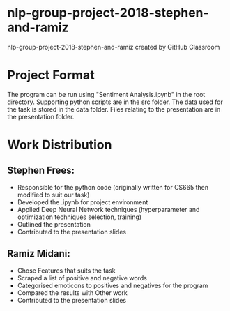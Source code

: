 # nlp-group-project-2018-stephen-and-ramiz
nlp-group-project-2018-stephen-and-ramiz created by GitHub Classroom


# Project Format

The program can be run using "Sentiment Analysis.ipynb" in the root directory. Supporting python scripts are in the src folder. The data used for the task is stored in the data folder. Files relating to the presentation are in the presentation folder.


# Work Distribution

## Stephen Frees:
- Responsible for the python code (originally written for CS665 then modified to suit our task)
- Developed the .ipynb for project environment
- Applied Deep Neural Network techniques (hyperparameter and optimization techniques selection, training)
- Outlined the presentation
- Contributed to the presentation slides

## Ramiz Midani:
- Chose Features that suits the task
- Scraped a list of positive and negative words
- Categorised emoticons to positives and negatives for the program
- Compared the results with Other work
- Contributed to the presentation slides
